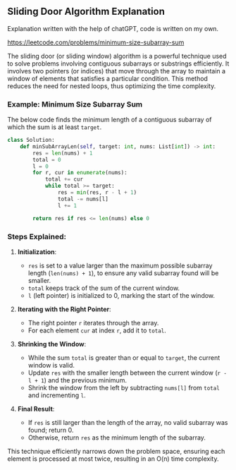 ## Sliding Door Algorithm Explanation
Explanation written with the help of chatGPT, code is written on my own.

https://leetcode.com/problems/minimum-size-subarray-sum

The sliding door (or sliding window) algorithm is a powerful technique used to solve problems involving contiguous subarrays or substrings efficiently. It involves two pointers (or indices) that move through the array to maintain a window of elements that satisfies a particular condition. This method reduces the need for nested loops, thus optimizing the time complexity.

### Example: Minimum Size Subarray Sum

The below code finds the minimum length of a contiguous subarray of which the sum is at least `target`.

```python
class Solution:
    def minSubArrayLen(self, target: int, nums: List[int]) -> int:
        res = len(nums) + 1
        total = 0
        l = 0
        for r, cur in enumerate(nums):
            total += cur
            while total >= target:
                res = min(res, r - l + 1)
                total -= nums[l]
                l += 1

        return res if res <= len(nums) else 0
```

### Steps Explained:

1. **Initialization**:
   - `res` is set to a value larger than the maximum possible subarray length (`len(nums) + 1`), to ensure any valid subarray found will be smaller.
   - `total` keeps track of the sum of the current window.
   - `l` (left pointer) is initialized to 0, marking the start of the window.

2. **Iterating with the Right Pointer**:
   - The right pointer `r` iterates through the array.
   - For each element `cur` at index `r`, add it to `total`.

3. **Shrinking the Window**:
   - While the sum `total` is greater than or equal to `target`, the current window is valid.
   - Update `res` with the smaller length between the current window (`r - l + 1`) and the previous minimum.
   - Shrink the window from the left by subtracting `nums[l]` from `total` and incrementing `l`.

4. **Final Result**:
   - If `res` is still larger than the length of the array, no valid subarray was found; return 0.
   - Otherwise, return `res` as the minimum length of the subarray.

This technique efficiently narrows down the problem space, ensuring each element is processed at most twice, resulting in an O(n) time complexity.
